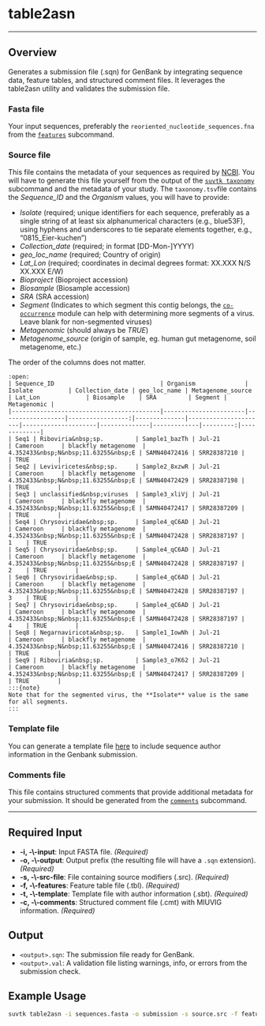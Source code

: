 # table2asn
---
## Overview
Generates a submission file (.sqn) for GenBank by integrating sequence data, feature tables, and structured comment files. It leverages the table2asn utility and validates the submission file.

### Fasta file
Your input sequences, preferably the `reoriented_nucleotide_sequences.fna` from the [`features`](features.md) subcommand.

### Source file
This file contains the metadata of your sequences as required by <a href="https://www.ncbi.nlm.nih.gov/WebSub/html/help/genbank-source-table.html" target="_blank">NCBI</a>. You will have to generate this file yourself from the output of the [`suvtk taxonomy`](taxonomy.md) subcommand and the metadata of your study. The `taxonomy.tsv`file contains the *Sequence_ID* and the *Organism* values, you will have to provide:
- *Isolate* (required; unique identifiers for each sequence, preferably as a single string of at least six alphanumerical characters (e.g., blue53F), using hyphens and underscores to tie separate elements together, e.g., “0815_Eier-kuchen”) 
- *Collection_date* (required; in format [DD-Mon-]YYYY)
- *geo_loc_name* (required; Country of origin)
- *Lat_Lon* (required; coordinates in decimal degrees format: XX.XXX N/S XX.XXX E/W)
- *Bioproject* (Bioproject accession)
- *Biosample* (Biosample accession)
- *SRA* (SRA accession)
- *Segment* (Indicates to which segment this contig belongs, the [`co-occurrence`](co-occurrence.md) module can help with determining more segments of a virus. Leave blank for non-segmented viruses)
- *Metagenomic* (should always be *TRUE*)
- *Metagenome_source* (origin of sample, eg. human gut metagenome, soil metagenome, etc.)

The order of the columns does not matter. <br>
```{dropdown} Example
:open:
| Sequence_ID                              | Organism              | Isolate          | Collection_date | geo_loc_name | Metagenome_source    | Lat_Lon             | Biosample    | SRA         | Segment | Metagenomic |
|------------------------------------------|-----------------------|------------------|-----------------:|--------------|----------------------|---------------------|--------------|-------------|---------:|-------------|
| Seq1 | Riboviria&nbsp;sp.         | Sample1_bazTh | Jul-21          | Cameroon     | blackfly metagenome  | 4.352433&nbsp;N&nbsp;11.63255&nbsp;E | SAMN40472416 | SRR28387210 |         | TRUE        |
| Seq2 | Leviviricetes&nbsp;sp.     | Sample2_8xzwR | Jul-21          | Cameroon     | blackfly metagenome  | 4.352433&nbsp;N&nbsp;11.63255&nbsp;E | SAMN40472429 | SRR28387198 |         | TRUE        |
| Seq3 | unclassified&nbsp;viruses  | Sample3_xliVj | Jul-21          | Cameroon     | blackfly metagenome  | 4.352433&nbsp;N&nbsp;11.63255&nbsp;E | SAMN40472417 | SRR28387209 |         | TRUE        |
| Seq4 | Chrysoviridae&nbsp;sp.     | Sample4_qC6AD | Jul-21          | Cameroon     | blackfly metagenome  | 4.352433&nbsp;N&nbsp;11.63255&nbsp;E | SAMN40472428 | SRR28387197 |    1    | TRUE        |
| Seq5 | Chrysoviridae&nbsp;sp.     | Sample4_qC6AD | Jul-21          | Cameroon     | blackfly metagenome  | 4.352433&nbsp;N&nbsp;11.63255&nbsp;E | SAMN40472428 | SRR28387197 |    2    | TRUE        |
| Seq6 | Chrysoviridae&nbsp;sp.     | Sample4_qC6AD | Jul-21          | Cameroon     | blackfly metagenome  | 4.352433&nbsp;N&nbsp;11.63255&nbsp;E | SAMN40472428 | SRR28387197 |    3    | TRUE        |
| Seq7 | Chrysoviridae&nbsp;sp.     | Sample4_qC6AD | Jul-21          | Cameroon     | blackfly metagenome  | 4.352433&nbsp;N&nbsp;11.63255&nbsp;E | SAMN40472428 | SRR28387197 |    4    | TRUE        |
| Seq8 | Negarnaviricota&nbsp;sp.   | Sample1_IowNh | Jul-21          | Cameroon     | blackfly metagenome  | 4.352433&nbsp;N&nbsp;11.63255&nbsp;E | SAMN40472416 | SRR28387210 |         | TRUE        |
| Seq9 | Riboviria&nbsp;sp.         | Sample3_o7K62 | Jul-21          | Cameroon     | blackfly metagenome  | 4.352433&nbsp;N&nbsp;11.63255&nbsp;E | SAMN40472417 | SRR28387209 |         | TRUE        |
:::{note}
Note that for the segmented virus, the **Isolate** value is the same for all segments.
:::
```

### Template file
You can generate a template file <a href="https://submit.ncbi.nlm.nih.gov/genbank/template/submission/" target="_blank">here</a> to include sequence author information in the Genbank submission.

### Comments file
This file contains structured comments that provide additional metadata for your submission. It should be generated from the [`comments`](comments.md) subcommand.

---
## Required Input
- **-i, -\\\-input**: Input FASTA file. *(Required)*
- **-o, -\\\-output**: Output prefix (the resulting file will have a `.sqn` extension). *(Required)*
- **-s, -\\\-src-file**: File containing source modifiers (.src). *(Required)*
- **-f, -\\\-features**: Feature table file (.tbl). *(Required)*
- **-t, -\\\-template**: Template file with author information (.sbt). *(Required)*
- **-c, -\\\-comments**: Structured comment file (.cmt) with MIUVIG information. *(Required)*

## Output
- `<output>.sqn`: The submission file ready for GenBank.
- `<output>.val`: A validation file listing warnings, info, or errors from the submission check.

## Example Usage
```bash
suvtk table2asn -i sequences.fasta -o submission -s source.src -f features.tbl -t template.sbt -c comments.cmt